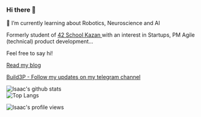 ### Hi there 👋
<p align="center">
  
🌱 I’m currently learning about Robotics, Neuroscience and AI

Formerly student of <a href="https://github.com/Zikt/42_21_school/" target="_blank"> </b> 42 School Kazan </a>
with an interest in Startups, PM Agile (technical) product development... 

Feel free to say hi!

[Read my blog](http://zikt.github.io/)

[Build3P - Follow my updates on my telegram channel ](https://t.me/Build3P)

![Isaac's github stats](https://github-readme-stats.vercel.app/api?username=zikt&show_icons=true&count_private=true&hide=contribs&theme=tokyonight)  
![Top Langs](https://github-readme-stats.vercel.app/api/top-langs/?username=zikt&layout=compact&theme=tokyonight&count_private=true)
  
![Isaac's profile views](https://komarev.com/ghpvc/?username=apita-da&color=a960ff&style=flat)

</p>
<!--
**Zikt/Zikt** is a ✨ _special_ ✨ repository because its `README.md` (this file) appears on your GitHub profile.

Here are some ideas to get you started:

- 🔭 I’m currently working on ...
- 🌱 I’m currently learning ...
- 👯 I’m looking to collaborate on ...
- 🤔 I’m looking for help with ...
- 💬 Ask me about ...
- 📫 How to reach me: ...
- 😄 Pronouns: ...
- ⚡ Fun fact: ...
-->
